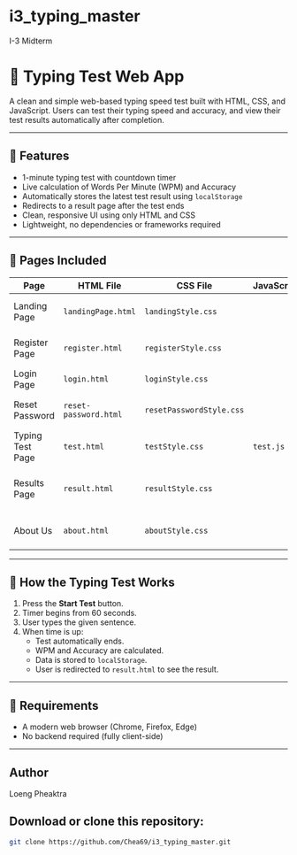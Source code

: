 # i3_typing_master
I-3 Midterm

# 🧠 Typing Test Web App

A clean and simple web-based typing speed test built with HTML, CSS, and JavaScript. Users can test their typing speed and accuracy, and view their test results automatically after completion.

---

## 🚀 Features

- 1-minute typing test with countdown timer
- Live calculation of Words Per Minute (WPM) and Accuracy
- Automatically stores the latest test result using `localStorage`
- Redirects to a result page after the test ends
- Clean, responsive UI using only HTML and CSS
- Lightweight, no dependencies or frameworks required

---

## 📂 Pages Included

| Page                 | HTML File                   | CSS File               | JavaScript| Description                            |
|----------------------|-----------------------------|------------------------|-----------|----------------------------------------|
| Landing Page         | `landingPage.html`          |`landingStyle.css`      |           | Welcome page or homepage               |
| Register Page        | `register.html`             |`registerStyle.css`     |           | New user registration form             |
| Login Page           | `login.html`                |`loginStyle.css`        |           | User login form                        |
| Reset Password       | `reset-password.html`       |`resetPasswordStyle.css`|           | Form to request/reset password         |
| Typing Test Page     | `test.html`                 |`testStyle.css`         |`test.js`  | Main typing test interface             |
| Results Page         | `result.html`               |`resultStyle.css`       |           | Displays WPM and Accuracy after test   |
| About Us             | `about.html`                |`aboutStyle.css`        |           | Information about the app/team         |

---

## 🧪 How the Typing Test Works

1. Press the **Start Test** button.
2. Timer begins from 60 seconds.
3. User types the given sentence.
4. When time is up:
   - Test automatically ends.
   - WPM and Accuracy are calculated.
   - Data is stored to `localStorage`.
   - User is redirected to `result.html` to see the result.

---
## 📌 Requirements

- A modern web browser (Chrome, Firefox, Edge)
- No backend required (fully client-side)

---

## Author 

Loeng Pheaktra

## **Download or clone** this repository:

```bash
git clone https://github.com/Chea69/i3_typing_master.git
```
